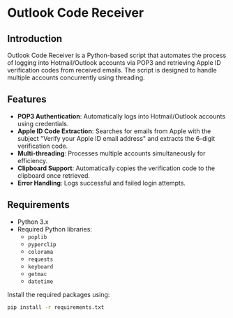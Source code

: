 # Outlook Code Receiver

## Introduction

Outlook Code Receiver is a Python-based script that automates the process of logging into Hotmail/Outlook accounts via POP3 and retrieving Apple ID verification codes from received emails. The script is designed to handle multiple accounts concurrently using threading.

## Features

- **POP3 Authentication**: Automatically logs into Hotmail/Outlook accounts using credentials.
- **Apple ID Code Extraction**: Searches for emails from Apple with the subject "Verify your Apple ID email address" and extracts the 6-digit verification code.
- **Multi-threading**: Processes multiple accounts simultaneously for efficiency.
- **Clipboard Support**: Automatically copies the verification code to the clipboard once retrieved.
- **Error Handling**: Logs successful and failed login attempts.

## Requirements

- Python 3.x
- Required Python libraries:
  - `poplib`
  - `pyperclip`
  - `colorama`
  - `requests`
  - `keyboard`
  - `getmac`
  - `datetime`

Install the required packages using:

```bash
pip install -r requirements.txt
